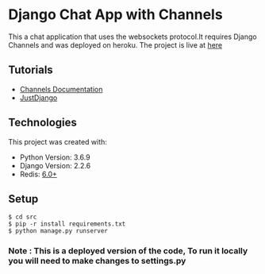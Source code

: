 # Django Chat App with Channels
This a chat application that uses the websockets protocol.It requires Django Channels and was deployed on heroku. The project is live at [here](https://livechatrooms.herokuapp.com/chat/)

## Tutorials
* [Channels Documentation](https://channels.readthedocs.io/en/latest/)
* [JustDjango](https://www.youtube.com/watch?v=Wv5jlmJs2sU)

## Technologies
This project was created with: 
* Python Version: 3.6.9
* Django Version: 2.2.6
* Redis: [6.0+](https://redis.io/download)


## Setup
```
$ cd src
$ pip -r install requirements.txt
$ python manage.py runserver

```

### Note : This is a deployed version of the code, To run it locally you will need to make changes to settings.py